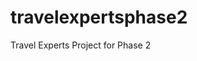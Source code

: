 # travelexpertsphase2
Travel Experts Project for Phase 2

<!-- 
Travel Experts Threaded Project - Team 2
Created by:
Jonny Smith (Student ID: 000780019)

Date Created: Oct 25, 2024
Course: CPRG-200-A, Rapid App Development
 -->